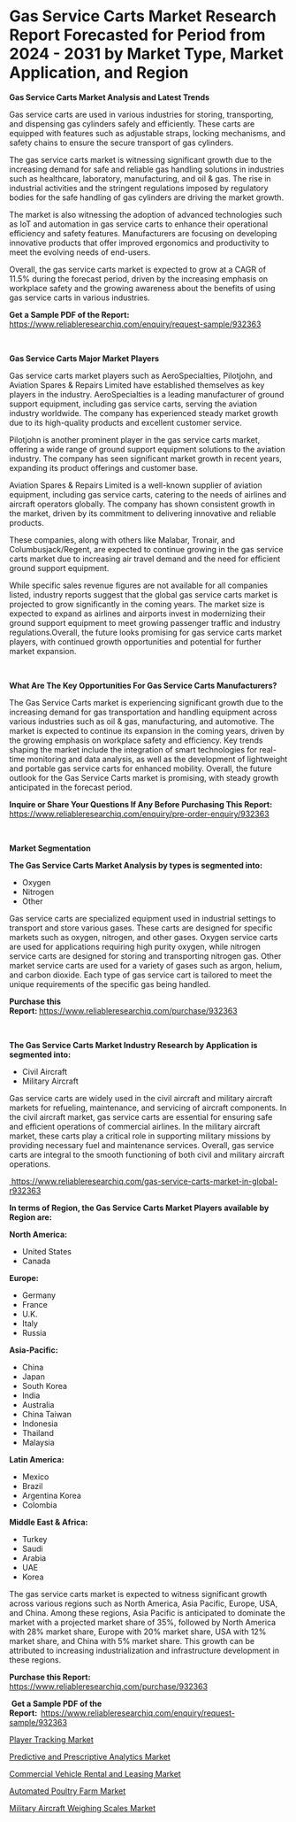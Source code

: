 <p><h1>Gas Service Carts Market Research Report Forecasted for Period from 2024 -  2031 by Market Type, Market Application, and Region</h1></p><p><strong>Gas Service Carts Market Analysis and Latest Trends</strong></p>
<p><p>Gas service carts are used in various industries for storing, transporting, and dispensing gas cylinders safely and efficiently. These carts are equipped with features such as adjustable straps, locking mechanisms, and safety chains to ensure the secure transport of gas cylinders.</p><p>The gas service carts market is witnessing significant growth due to the increasing demand for safe and reliable gas handling solutions in industries such as healthcare, laboratory, manufacturing, and oil & gas. The rise in industrial activities and the stringent regulations imposed by regulatory bodies for the safe handling of gas cylinders are driving the market growth.</p><p>The market is also witnessing the adoption of advanced technologies such as IoT and automation in gas service carts to enhance their operational efficiency and safety features. Manufacturers are focusing on developing innovative products that offer improved ergonomics and productivity to meet the evolving needs of end-users.</p><p>Overall, the gas service carts market is expected to grow at a CAGR of 11.5% during the forecast period, driven by the increasing emphasis on workplace safety and the growing awareness about the benefits of using gas service carts in various industries.</p></p>
<p><strong>Get a Sample PDF of the Report:&nbsp;</strong> <a href="https://www.reliableresearchiq.com/enquiry/request-sample/932363">https://www.reliableresearchiq.com/enquiry/request-sample/932363</a></p>
<p>&nbsp;</p>
<p><strong>Gas Service Carts Major Market Players</strong></p>
<p><p>Gas service carts market players such as AeroSpecialties, Pilotjohn, and Aviation Spares & Repairs Limited have established themselves as key players in the industry. AeroSpecialties is a leading manufacturer of ground support equipment, including gas service carts, serving the aviation industry worldwide. The company has experienced steady market growth due to its high-quality products and excellent customer service.</p><p>Pilotjohn is another prominent player in the gas service carts market, offering a wide range of ground support equipment solutions to the aviation industry. The company has seen significant market growth in recent years, expanding its product offerings and customer base.</p><p>Aviation Spares & Repairs Limited is a well-known supplier of aviation equipment, including gas service carts, catering to the needs of airlines and aircraft operators globally. The company has shown consistent growth in the market, driven by its commitment to delivering innovative and reliable products.</p><p>These companies, along with others like Malabar, Tronair, and Columbusjack/Regent, are expected to continue growing in the gas service carts market due to increasing air travel demand and the need for efficient ground support equipment.</p><p>While specific sales revenue figures are not available for all companies listed, industry reports suggest that the global gas service carts market is projected to grow significantly in the coming years. The market size is expected to expand as airlines and airports invest in modernizing their ground support equipment to meet growing passenger traffic and industry regulations.Overall, the future looks promising for gas service carts market players, with continued growth opportunities and potential for further market expansion.</p></p>
<p>&nbsp;</p>
<p><strong>What Are The Key Opportunities For Gas Service Carts Manufacturers?</strong></p>
<p><p>The Gas Service Carts market is experiencing significant growth due to the increasing demand for gas transportation and handling equipment across various industries such as oil & gas, manufacturing, and automotive. The market is expected to continue its expansion in the coming years, driven by the growing emphasis on workplace safety and efficiency. Key trends shaping the market include the integration of smart technologies for real-time monitoring and data analysis, as well as the development of lightweight and portable gas service carts for enhanced mobility. Overall, the future outlook for the Gas Service Carts market is promising, with steady growth anticipated in the forecast period.</p></p>
<p><strong>Inquire or Share Your Questions If Any Before Purchasing This Report:</strong> <a href="https://www.reliableresearchiq.com/enquiry/pre-order-enquiry/932363">https://www.reliableresearchiq.com/enquiry/pre-order-enquiry/932363</a></p>
<p>&nbsp;</p>
<p><strong>Market Segmentation</strong></p>
<p><strong>The Gas Service Carts Market Analysis by types is segmented into:</strong></p>
<p><ul><li>Oxygen</li><li>Nitrogen</li><li>Other</li></ul></p>
<p><p>Gas service carts are specialized equipment used in industrial settings to transport and store various gases. These carts are designed for specific markets such as oxygen, nitrogen, and other gases. Oxygen service carts are used for applications requiring high purity oxygen, while nitrogen service carts are designed for storing and transporting nitrogen gas. Other market service carts are used for a variety of gases such as argon, helium, and carbon dioxide. Each type of gas service cart is tailored to meet the unique requirements of the specific gas being handled.</p></p>
<p><strong>Purchase this Report:&nbsp;</strong><a href="https://www.reliableresearchiq.com/purchase/932363">https://www.reliableresearchiq.com/purchase/932363</a></p>
<p>&nbsp;</p>
<p><strong>The Gas Service Carts Market Industry Research by Application is segmented into:</strong></p>
<p><ul><li>Civil Aircraft</li><li>Military Aircraft</li></ul></p>
<p><p>Gas service carts are widely used in the civil aircraft and military aircraft markets for refueling, maintenance, and servicing of aircraft components. In the civil aircraft market, gas service carts are essential for ensuring safe and efficient operations of commercial airlines. In the military aircraft market, these carts play a critical role in supporting military missions by providing necessary fuel and maintenance services. Overall, gas service carts are integral to the smooth functioning of both civil and military aircraft operations.</p></p>
<p><a href="https://www.reliableresearchiq.com/gas-service-carts-market-in-global-r932363">&nbsp;https://www.reliableresearchiq.com/gas-service-carts-market-in-global-r932363</a></p>
<p><strong>In terms of Region, the Gas Service Carts Market Players available by Region are:</strong></p>
<p>
    <p> <strong> North America: </strong>
        <ul>
            <li>United States</li>
            <li>Canada</li>
        </ul>
        </p> 
    <p> <strong> Europe: </strong>
        <ul>
            <li>Germany</li>
            <li>France</li>
            <li>U.K.</li>
            <li>Italy</li>
            <li>Russia</li>
        </ul>
        </p> 
    <p> <strong> Asia-Pacific: </strong>
        <ul>
            <li>China</li>
            <li>Japan</li>
            <li>South Korea</li>
            <li>India</li>
            <li>Australia</li>
            <li>China Taiwan</li>
            <li>Indonesia</li>
            <li>Thailand</li>
            <li>Malaysia</li>
        </ul>
        </p> 
    <p> <strong> Latin America: </strong>
        <ul>
            <li>Mexico</li>
            <li>Brazil</li>
            <li>Argentina Korea</li>
            <li>Colombia</li>
        </ul>
        </p> 
    <p> <strong> Middle East & Africa: </strong>
        <ul>
            <li>Turkey</li>
            <li>Saudi</li>
            <li>Arabia</li>
            <li>UAE</li>
            <li>Korea</li>
        </ul>
    </p>
    </p>
<p><p>The gas service carts market is expected to witness significant growth across various regions such as North America, Asia Pacific, Europe, USA, and China. Among these regions, Asia Pacific is anticipated to dominate the market with a projected market share of 35%, followed by North America with 28% market share, Europe with 20% market share, USA with 12% market share, and China with 5% market share. This growth can be attributed to increasing industrialization and infrastructure development in these regions.</p></p>
<p><strong>Purchase this Report: </strong><a href="https://www.reliableresearchiq.com/purchase/932363">https://www.reliableresearchiq.com/purchase/932363</a></p>
<p>&nbsp;<strong>Get a Sample PDF of the Report:&nbsp;&nbsp;</strong><a href="https://www.reliableresearchiq.com/enquiry/request-sample/932363">https://www.reliableresearchiq.com/enquiry/request-sample/932363</a></p>
<p><strong></strong></p>
<p><p><a href="https://medium.com/@kirstencharriso/future-trends-in-global-player-tracking-market-market-insights-and-analysis-from-2024-to-2031-in-ba8f9aa71906">Player Tracking Market</a></p><p><a href="https://medium.com/@hernandezdorothy026/global-predictive-and-prescriptive-analytics-market-status-2024-2031-and-forecast-by-region-a19c83543827">Predictive and Prescriptive Analytics Market</a></p><p><a href="https://medium.com/@janetchuaf36/future-trends-in-global-commercial-vehicle-rental-and-leasing-market-market-insights-and-analysis-e81bd525e582">Commercial Vehicle Rental and Leasing Market</a></p><p><a href="https://medium.com/@alexander.murray3455/insights-into-automated-poultry-farm-market-share-and-competitive-landscape-for-period-from-2024-to-444c56f476e6">Automated Poultry Farm Market</a></p><p><a href="https://github.com/dlwlxxqs71/Market-Research-Report-List-1/blob/main/military-aircraft-weighing-scales-market.md">Military Aircraft Weighing Scales Market</a></p></p>